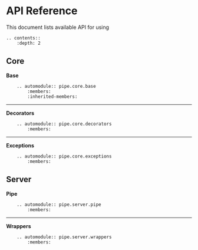 # API Reference

This document lists available API for using


```eval_rst
.. contents::
    :depth: 2
```

## Core

__Base__
```eval_rst
    .. automodule:: pipe.core.base
        :members:
        :inherited-members:
```
---

__Decorators__
```eval_rst
    .. automodule:: pipe.core.decorators
        :members:
```
---

__Exceptions__
```eval_rst
    .. automodule:: pipe.core.exceptions
        :members:
```

## Server

__Pipe__

```eval_rst
    .. automodule:: pipe.server.pipe
        :members:
```
---
__Wrappers__

```eval_rst
    .. automodule:: pipe.server.wrappers
        :members:
```
